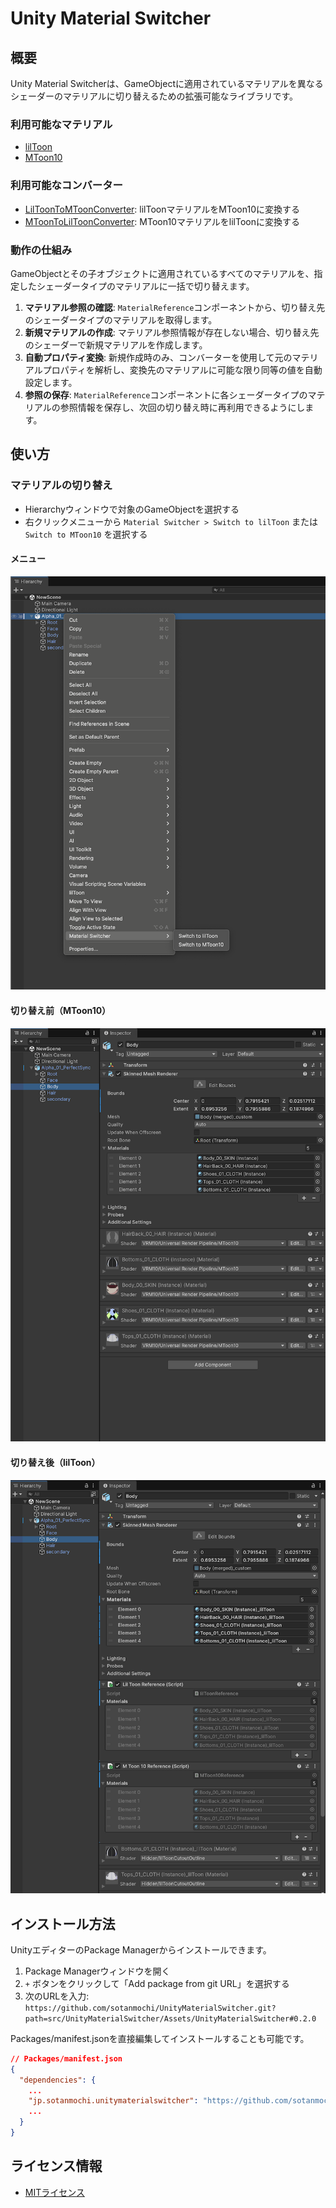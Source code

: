 # Unity Material Switcher

## 概要
Unity Material Switcherは、GameObjectに適用されているマテリアルを異なるシェーダーのマテリアルに切り替えるための拡張可能なライブラリです。

### 利用可能なマテリアル
- [lilToon](https://github.com/lilxyzw/lilToon)
- [MToon10](https://github.com/vrm-c/UniVRM)

### 利用可能なコンバーター
- [LilToonToMToonConverter](./src/UnityMaterialSwitcher/Assets/UnityMaterialSwitcher/Runtime/Converters/LilToonToMToonConverter.cs): lilToonマテリアルをMToon10に変換する
- [MToonToLilToonConverter](./src/UnityMaterialSwitcher/Assets/UnityMaterialSwitcher/Runtime/Converters/MToonToLilToonConverter.cs): MToon10マテリアルをlilToonに変換する

### 動作の仕組み
GameObjectとその子オブジェクトに適用されているすべてのマテリアルを、指定したシェーダータイプのマテリアルに一括で切り替えます。
1. **マテリアル参照の確認**: `MaterialReference`コンポーネントから、切り替え先のシェーダータイプのマテリアルを取得します。
2. **新規マテリアルの作成**: マテリアル参照情報が存在しない場合、切り替え先のシェーダーで新規マテリアルを作成します。
3. **自動プロパティ変換**: 新規作成時のみ、コンバーターを使用して元のマテリアルプロパティを解析し、変換先のマテリアルに可能な限り同等の値を自動設定します。
4. **参照の保存**: `MaterialReference`コンポーネントに各シェーダータイプのマテリアルの参照情報を保存し、次回の切り替え時に再利用できるようにします。

## 使い方
### マテリアルの切り替え
  - Hierarchyウィンドウで対象のGameObjectを選択する
  - 右クリックメニューから `Material Switcher > Switch to lilToon` または `Switch to MToon10` を選択する

#### メニュー
<img src="./src/UnityMaterialSwitcher/Assets/UnityMaterialSwitcher/Docs~/UnityMaterialSwitcher_Menu.png">

#### 切り替え前（MToon10）
<img src="./src/UnityMaterialSwitcher/Assets/UnityMaterialSwitcher/Docs~/UnityMaterialSwitcher_Before.png">

#### 切り替え後（lilToon）
<img src="./src/UnityMaterialSwitcher/Assets/UnityMaterialSwitcher/Docs~/UnityMaterialSwitcher_After.png">

## インストール方法
UnityエディターのPackage Managerからインストールできます。

1. Package Managerウィンドウを開く
2. `+` ボタンをクリックして「Add package from git URL」を選択する
3. 次のURLを入力: `https://github.com/sotanmochi/UnityMaterialSwitcher.git?path=src/UnityMaterialSwitcher/Assets/UnityMaterialSwitcher#0.2.0`

Packages/manifest.jsonを直接編集してインストールすることも可能です。
```json
// Packages/manifest.json
{
  "dependencies": {
    ...
    "jp.sotanmochi.unitymaterialswitcher": "https://github.com/sotanmochi/UnityMaterialSwitcher.git?path=src/UnityMaterialSwitcher/Assets/UnityMaterialSwitcher#0.2.0",
    ...
  }
}
```

## ライセンス情報
- [MITライセンス](LICENSE)
